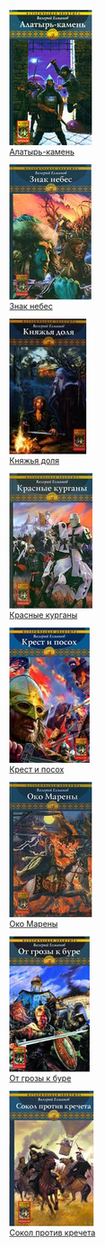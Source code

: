 ![](Алатырь-камень.jpg)  
[Алатырь-камень](Алатырь-камень)

![](Знак%20небес.jpg)  
[Знак небес](Знак%20небес)

![](Княжья%20доля.jpg)  
[Княжья доля](Княжья%20доля)

![](Красные%20курганы.jpg)  
[Красные курганы](Красные%20курганы)

![](Крест%20и%20посох.jpg)  
[Крест и посох](Крест%20и%20посох)

![](Око%20Марены.jpg)  
[Око Марены](Око%20Марены)

![](От%20грозы%20к%20буре.jpg)  
[От грозы к буре](От%20грозы%20к%20буре)

![](Сокол%20против%20кречета.jpg)  
[Сокол против кречета](Сокол%20против%20кречета)
